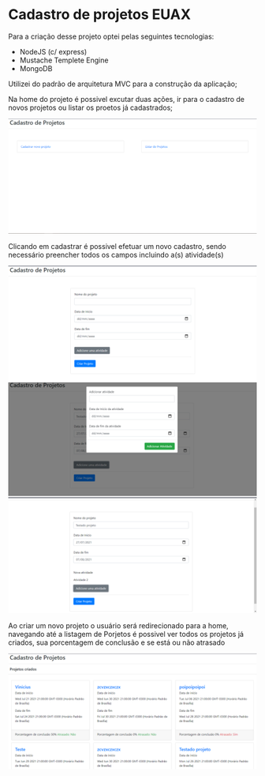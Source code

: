 # Cadastro de projetos  EUAX

Para a criação desse projeto optei pelas seguintes tecnologias:

- NodeJS (c/ express)
- Mustache Templete Engine
- MongoDB

Utilizei do padrão de arquitetura MVC para a construção da aplicação;

Na home do projeto é possivel excutar duas ações, ir para o cadastro de novos projetos ou listar os proetos já cadastrados;

![print](https://github.com/ViniciusLisboa07/cadastroProjetos/blob/main/prints/Screenshot_1.png)

Clicando em cadastrar é possivel efetuar um novo cadastro, sendo necessário preencher todos os campos incluindo a(s) atividade(s)

![print](https://github.com/ViniciusLisboa07/cadastroProjetos/blob/main/prints/Screenshot_2.png)
![print](https://github.com/ViniciusLisboa07/cadastroProjetos/blob/main/prints/Screenshot_3.png)
![print](https://github.com/ViniciusLisboa07/cadastroProjetos/blob/main/prints/Screenshot_4.png)

Ao criar um novo projeto o usuário será redirecionado para a home, navegando até a listagem de Porjetos é possivel ver todos os projetos já criados, sua porcentagem de conclusão e se está ou não atrasado

![print](https://github.com/ViniciusLisboa07/cadastroProjetos/blob/main/prints/Screenshot_5.png)